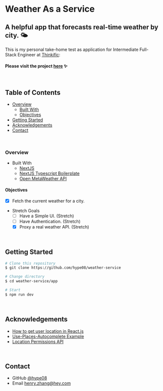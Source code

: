 # Weather As a Service

## A helpful app that forecasts real-time weather by city. 🌤️

This is my personal take-home test as application for Intermediate Full-Stack Engineer at [Thinkific](https://www.thinkific.com/):

#### Please visit the project [here](https://weather-service.vercel.app/) ✨

&nbsp;

## Table of Contents

- [Overview](#overview)
  - [Built With](#built-with)
  - [Objectives](#objectives)
- [Getting Started](#getting-started)
- [Acknowledgements](#acknowledgements)
- [Contact](#contact)

&nbsp;

### Overview
  - Built With
    - [NextJS](https://nextjs.org/)
    - [NextJS Typescript Boilerplate](https://github.com/vercel/next.js/tree/master/examples/with-typescript)
    - [Open MetaWeather API](https://www.metaweather.com)
    

#### Objectives
- [x] Fetch the current weather for a city.

- Stretch  Goals
  - [ ] Have a Simple UI. (Stretch)
  - [ ] Have Authentication. (Stretch)
  - [x] Proxy a real weather API. (Stretch)

&nbsp;

## Getting Started

```bash
# Clone this repository
$ git clone https://github.com/hype08/weather-service

# Change directory
$ cd weather-service/app

# Start
$ npm run dev
```
&nbsp;

## Acknowledgements
- [How to get user location in React.js](https://dev.to/codebucks/how-to-get-user-s-location-in-react-js-1691)
- [Use-Places-Autocomplete Example](https://github.com/wellyshen/use-places-autocomplete)
- [Location Permissions API ](https://developer.mozilla.org/en-US/docs/Web/API/Permissions_API/Using_the_Permissions_API)

&nbsp;

## Contact

- GitHub [@hype08](https://github.com/hype08/)
- Email [henry.zhang@hey.com](mailto:henry.zhang@hey.com)